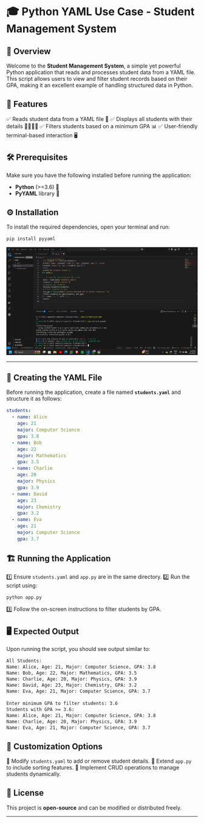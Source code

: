 # 🎓 Python YAML Use Case - Student Management System

## 📌 Overview
Welcome to the **Student Management System**, a simple yet powerful Python application that reads and processes student data from a YAML file. This script allows users to view and filter student records based on their GPA, making it an excellent example of handling structured data in Python.

## 🚀 Features
✅ Reads student data from a YAML file 📂
✅ Displays all students with their details 👨‍🎓👩‍🎓
✅ Filters students based on a minimum GPA 📊
✅ User-friendly terminal-based interaction 🖥️

## 🛠️ Prerequisites
Make sure you have the following installed before running the application:
- **Python** (>=3.6) 🐍
- **PyYAML** library 📜

## ⚙️ Installation
To install the required dependencies, open your terminal and run:
```bash
pip install pyyaml
```

<p align="center">
  <img src="https://github.com/Himanshu5619/Docker-Container/blob/main/Python_Yaml/Screenshot%202025-04-01%20173925.png">
</p>

--------

## 📄 Creating the YAML File
Before running the application, create a file named **`students.yaml`** and structure it as follows:

```yaml
students:
  - name: Alice
    age: 21
    major: Computer Science
    gpa: 3.8
  - name: Bob
    age: 22
    major: Mathematics
    gpa: 3.5
  - name: Charlie
    age: 20
    major: Physics
    gpa: 3.9
  - name: David
    age: 23
    major: Chemistry
    gpa: 3.2
  - name: Eva
    age: 21
    major: Computer Science
    gpa: 3.7
```

## 🏗️ Running the Application
1️⃣ Ensure `students.yaml` and `app.py` are in the same directory.
2️⃣ Run the script using:
```sh
python app.py
```
3️⃣ Follow the on-screen instructions to filter students by GPA.

## 🖥️ Expected Output
Upon running the script, you should see output similar to:
```
All Students:
Name: Alice, Age: 21, Major: Computer Science, GPA: 3.8
Name: Bob, Age: 22, Major: Mathematics, GPA: 3.5
Name: Charlie, Age: 20, Major: Physics, GPA: 3.9
Name: David, Age: 23, Major: Chemistry, GPA: 3.2
Name: Eva, Age: 21, Major: Computer Science, GPA: 3.7

Enter minimum GPA to filter students: 3.6
Students with GPA >= 3.6:
Name: Alice, Age: 21, Major: Computer Science, GPA: 3.8
Name: Charlie, Age: 20, Major: Physics, GPA: 3.9
Name: Eva, Age: 21, Major: Computer Science, GPA: 3.7
```

## 🎯 Customization Options
🔹 Modify `students.yaml` to add or remove student details.
🔹 Extend `app.py` to include sorting features.
🔹 Implement CRUD operations to manage students dynamically.

## 📜 License
This project is **open-source** and can be modified or distributed freely.

---


